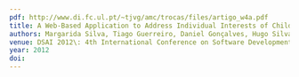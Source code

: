```yaml
---
pdf: http://www.di.fc.ul.pt/~tjvg/amc/trocas/files/artigo_w4a.pdf
title: A Web-Based Application to Address Individual Interests of Children with Autism Spectrum Disorders
authors: Margarida Silva, Tiago Guerreiro, Daniel Gonçalves, Hugo Silva
venue: DSAI 2012\: 4th International Conference on Software Development for Enhancing Accessibility and Fighting Info-exclusion, Douro, Portugal, July 2012
year: 2012
doi: 
---
```

